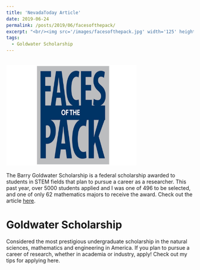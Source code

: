 ```yaml
---
title: 'NevadaToday Article'
date: 2019-06-24
permalink: /posts/2019/06/facesofthepack/
excerpt: "<br/><img src='/images/facesofthepack.jpg' width='125' height='125'> I was recently featured in NevadaToday for receiving the Barry Goldwater Scholarship."
tags:
  - Goldwater Scholarship
---
```


<br/><img src='/images/facesofthepack-1.jpg' width='350' height='270'> 

The Barry Goldwater Scholarship is a federal scholarship awarded to students in STEM fields that plan to pursue a career as a researcher. This past year, over 5000 students applied and I was one of 496 to be selected, and one of only 62 mathematics majors to receive the award. Check out the article [here](https://www.unr.edu/nevada-today/news/2019/faces-of-the-pack-guglielmo-panelli).


Goldwater Scholarship
======
Considered the most prestigious undergraduate scholarship in the natural sciences, mathematics and engineering in America. If you plan to pursue a career of research, whether in academia or industry, apply! Check out my tips for applying here.